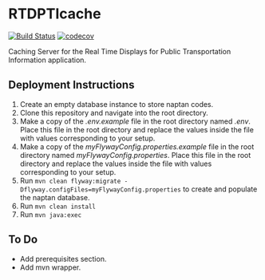 # RTDPTIcache

[![Build Status](https://travis-ci.com/Lewis-Allen/RTDPTIcache.svg?token=1nzEHxQR3yx7r4oy4QzU&branch=master)](https://travis-ci.com/Lewis-Allen/RTDPTIcache) [![codecov](https://codecov.io/gh/Lewis-Allen/RTDPTIcache/branch/master/graph/badge.svg?token=6H5eGshUMx)](https://codecov.io/gh/Lewis-Allen/RTDPTIcache)

Caching Server for the Real Time Displays for Public Transportation Information application.

## Deployment Instructions

1. Create an empty database instance to store naptan codes.
2. Clone this repository and navigate into the root directory.
3. Make a copy of the *.env.example* file in the root directory named *.env*. Place this file in the root directory and replace the values inside the file with values corresponding to your setup.
4. Make a copy of the *myFlywayConfig.properties.example* file in the root directory named *myFlywayConfig.properties*. Place this file in the root directory and replace the values inside the file with values corresponding to your setup.
5. Run `mvn clean flyway:migrate -Dflyway.configFiles=myFlywayConfig.properties` to create and populate the naptan database.
6. Run `mvn clean install`
7. Run `mvn java:exec`

## To Do
- Add prerequisites section.
- Add mvn wrapper.
